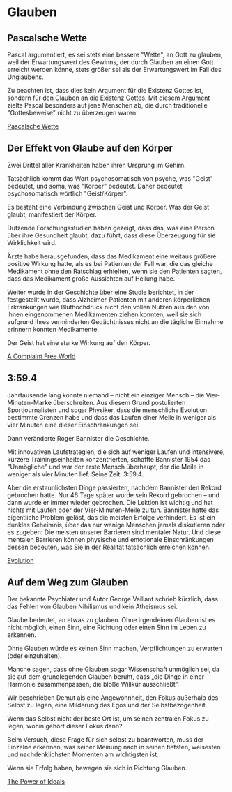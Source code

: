 # Glauben

## Pascalsche Wette

Pascal argumentiert, es sei stets eine bessere "Wette", an Gott zu glauben, weil der Erwartungswert des Gewinns, der durch Glauben an einen Gott erreicht werden könne, stets größer sei als der Erwartungswert im Fall des Unglaubens.

Zu beachten ist, dass dies kein Argument für die Existenz Gottes ist, sondern für den Glauben an die Existenz Gottes. Mit diesem Argument zielte Pascal besonders auf jene Menschen ab, die durch traditionelle "Gottesbeweise" nicht zu überzeugen waren. 

[Pascalsche Wette](https://de.wikipedia.org/wiki/Pascalsche_Wette)

## Der Effekt von Glaube auf den Körper

Zwei Drittel aller Krankheiten haben ihren Ursprung im Gehirn. 

Tatsächlich kommt das Wort psychosomatisch von psyche, was "Geist" bedeutet, und soma, was "Körper" bedeutet. Daher bedeutet psychosomatisch wörtlich "Geist/Körper". 

Es besteht eine Verbindung zwischen Geist und Körper. Was der Geist glaubt, manifestiert der Körper. 

Dutzende Forschungsstudien haben gezeigt, dass das, was eine Person über ihre Gesundheit glaubt, dazu führt, dass diese Überzeugung für sie Wirklichkeit wird. 

Ärzte habe herausgefunden, dass das Medikament eine weitaus größere positive Wirkung hatte, als es bei Patienten der Fall war, die das gleiche Medikament ohne den Ratschlag erhielten, wenn sie den Patienten sagten, dass das Medikament große Aussichten auf Heilung habe. 

Weiter wurde in der Geschichte über eine Studie berichtet, in der festgestellt wurde, dass Alzheimer-Patienten mit anderen körperlichen Erkrankungen wie Bluthochdruck nicht den vollen Nutzen aus den von ihnen eingenommenen Medikamenten ziehen konnten, weil sie sich aufgrund ihres verminderten Gedächtnisses nicht an die tägliche Einnahme erinnern konnten Medikamente. 

Der Geist hat eine starke Wirkung auf den Körper.

[A Complaint Free World](https://www.goodreads.com/book/show/1469401.A_Complaint_Free_World)

## 3:59.4

Jahrtausende lang konnte niemand – nicht ein einziger Mensch – die Vier-Minuten-Marke überschreiten. Aus diesem Grund postulierten Sportjournalisten und sogar Physiker, dass die menschliche Evolution bestimmte Grenzen habe und dass das Laufen einer Meile in weniger als vier Minuten eine dieser Einschränkungen sei.

Dann veränderte Roger Bannister die Geschichte.

Mit innovativen Laufstrategien, die sich auf weniger Laufen und intensivere, kürzere Trainingseinheiten konzentrierten, schaffte Bannister 1954 das "Unmögliche" und war der erste Mensch überhaupt, der die Meile in weniger als vier Minuten lief. Seine Zeit: 3:59,4.

Aber die erstaunlichsten Dinge passierten, nachdem Bannister den Rekord gebrochen hatte. Nur 46 Tage später wurde sein Rekord gebrochen – und dann wurde er immer wieder gebrochen. Die Lektion ist wichtig und hat nichts mit Laufen oder der Vier-Minuten-Meile zu tun. Bannister hatte das eigentliche Problem gelöst, das die meisten Erfolge verhindert. Es ist ein dunkles Geheimnis, über das nur wenige Menschen jemals diskutieren oder es zugeben: Die meisten unserer Barrieren sind mentaler Natur. Und diese mentalen Barrieren können physische und emotionale Einschränkungen dessen bedeuten, was Sie in der Realität tatsächlich erreichen können.

[Evolution](https://www.goodreads.com/book/show/17570741-evolution)

## Auf dem Weg zum Glauben

Der bekannte Psychiater und Autor George Vaillant schrieb kürzlich, dass das Fehlen von Glauben Nihilismus und kein Atheismus sei. 

Glaube bedeutet, an etwas zu glauben. Ohne irgendeinen Glauben ist es nicht möglich, einen Sinn, eine Richtung oder einen Sinn im Leben zu erkennen. 

Ohne Glauben würde es keinen Sinn machen, Verpflichtungen zu erwarten (oder einzuhalten). 

Manche sagen, dass ohne Glauben sogar Wissenschaft unmöglich sei, da sie auf dem grundlegenden Glauben beruht, dass „die Dinge in einer Harmonie zusammenpassen, die bloße Willkür ausschließt“.

Wir beschrieben Demut als eine Angewohnheit, den Fokus außerhalb des Selbst zu legen, eine Milderung des Egos und der Selbstbezogenheit. 

Wenn das Selbst nicht der beste Ort ist, um seinen zentralen Fokus zu legen, wohin gehört dieser Fokus dann? 

Beim Versuch, diese Frage für sich selbst zu beantworten, muss der Einzelne erkennen, was seiner Meinung nach in seinen tiefsten, weisesten und nachdenklichsten Momenten am wichtigsten ist. 

Wenn sie Erfolg haben, bewegen sie sich in Richtung Glauben.

[The Power of Ideals](https://www.goodreads.com/book/show/23316201-the-power-of-ideals)
